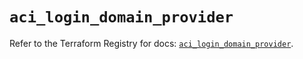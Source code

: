 # `aci_login_domain_provider`

Refer to the Terraform Registry for docs: [`aci_login_domain_provider`](https://registry.terraform.io/providers/ciscodevnet/aci/2.17.0/docs/resources/login_domain_provider).
